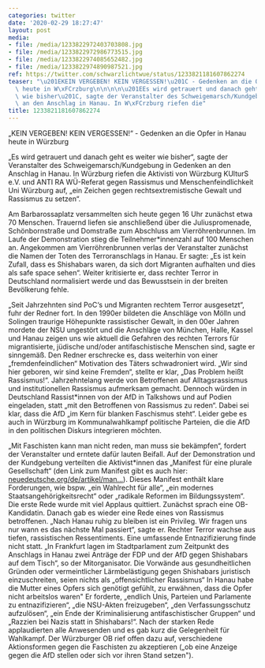 ```yaml
---
categories: twitter
date: '2020-02-29 18:27:47'
layout: post
media:
- file: /media/1233822972403703808.jpg
- file: /media/1233822972986773515.jpg
- file: /media/1233822974085652482.jpg
- file: /media/1233822974890987521.jpg
ref: https://twitter.com/schwarzlichtwue/status/1233821181607862274
teaser: "\u201EKEIN VERGEBEN! KEIN VERGESSEN!\u201C - Gedenken an die Opfer in Hanau\
  \ heute in W\xFCrzburg\n\n\n\n\u201EEs wird getrauert und danach geht es weiter\
  \ wie bisher\u201C, sagte der Veranstalter des Schweigemarsch/Kundgebung in Gedenken\
  \ an den Anschlag in Hanau. In W\xFCrzburg riefen die"
title: 1233821181607862274
---
```

„KEIN VERGEBEN! KEIN VERGESSEN!“ - Gedenken an die Opfer in Hanau heute in Würzburg



„Es wird getrauert und danach geht es weiter wie bisher“, sagte der Veranstalter des Schweigemarsch/Kundgebung in Gedenken an den Anschlag in Hanau. In Würzburg riefen die
Aktivisti von Würzburg KUlturS e.V. und ANTI RA WÜ-Referat gegen Rassismus und Menschenfeindlichkeit Uni Würzburg auf, „ein Zeichen gegen rechtsextremistische Gewalt und Rassismus zu setzen“.

Am Barbarossaplatz versammelten sich heute gegen 16 Uhr zunächst etwa 70 Menschen.
Trauernd liefen sie anschließend über die Juliuspromenade, Schönbornstraße und Domstraße zum Abschluss am Vierröhrenbrunnen. Im Laufe der Demonstration stieg die Teilnehmer\*innenzahl auf 100 Menschen an.
Angekommen am Vierröhrenbrunnen verlas der Veranstalter zunächst die Namen der Toten des Terroranschlags in Hanau. Er sagte: „Es ist kein Zufall, dass es Shishabars waren, da sich dort Migranten aufhalten und dies als safe space sehen“.
Weiter kritisierte er, dass rechter Terror in Deutschland normalisiert werde und das Bewusstsein in der breiten Bevölkerung fehle.



„Seit Jahrzehnten sind PoC‘s und Migranten rechtem Terror ausgesetzt“, fuhr der Redner fort.
In den 1990er bildeten die Anschläge von Mölln und Solingen traurige Höhepunkte rassistischer Gewalt, in den 00er Jahren mordete der NSU ungestört und die Anschläge von München, Halle, Kassel und Hanau zeigen uns wie aktuell die Gefahren des rechten Terrors für migrantisierte, jüdische und/oder antifaschistische Menschen sind, sagte er sinngemäß. Den Redner erschrecke es, dass weiterhin von einer „fremdenfeindlichen“ Motivation des Täters schwadroniert wird.
„Wir sind hier geboren, wir sind keine Fremden“, stellte er klar, „Das Problem heißt Rassismus!“. Jahrzehntelang werde von Betroffenen auf Alltagsrassismus und institutionellen Rassismus aufmerksam gemacht.
Dennoch würden in Deutschland Rassist\*innen von der AfD in Talkshows und auf Podien eingeladen, statt „mit den Betroffenen von Rassismus zu reden“. Dabei sei klar, dass die AfD „im Kern für blanken Faschismus steht“.
Leider gebe es auch in Würzburg im Kommunalwahlkampf politische Parteien, die die AfD in den politischen Diskurs integrieren möchten. 



„Mit Faschisten kann man nicht reden, man muss sie bekämpfen“, fordert der Veranstalter und erntete dafür lauten Beifall.
Auf der Demonstration und der Kundgebung verteilten die Aktivist\*innen das „Manifest für eine plurale Gesellschaft“ (den Link zum Manifest gibt es auch hier: [neuedeutsche.org/de/artikel/man…](https://neuedeutsche.org/de/artikel/manifest-fuer-eine-plurale-gesellschaft-1/)).
Dieses Manifest enthält klare Forderungen, wie bspw. „ein Wahlrecht für alle“, „ein modernes Staatsangehörigkeitsrecht“ oder „radikale Reformen im Bildungssystem“.
Die erste Rede wurde mit viel Applaus quittiert. Zunächst sprach eine OB-Kandidatin. Danach gab es wieder eine Rede eines von Rassismus betroffenen.
„Nach Hanau ruhig zu bleiben ist ein Privileg. Wir fragen uns nur wann es das nächste Mal passiert“, sagte er. Rechter Terror wachse aus tiefen, rassistischen Ressentiments. Eine umfassende Entnazifizierung finde nicht statt.
„In Frankfurt lagen im Stadtparlament zum Zeitpunkt des Anschlags in Hanau zwei Anträge der FDP und der AfD gegen Shishabars auf dem Tisch“, so der Mitorganisator.
Die Vorwände aus gesundheitlichen Gründen oder vermeintlicher Lärmbelästigung gegen Shishabars juristisch einzuschreiten, seien nichts als „offensichtlicher Rassismus“ In Hanau habe die Mutter eines Opfers sich genötigt gefühlt, zu erwähnen, dass die Opfer nicht arbeitslos waren"
Er forderte, „endlich Unis, Parteien und Parlamente zu entnazifizieren“, „die NSU-Akten freizugeben“, „den Verfassungsschutz aufzulösen“, „ein Ende der Kriminalisierung antifaschistischer Gruppen“ und „Razzien bei Nazis statt in Shishabars!“.
Nach der starken Rede applaudierten alle Anwesenden und es gab kurz die Gelegenheit für Wahlkampf. Der Würzburger OB rief offen dazu auf, verschiedene Aktionsformen gegen die Faschisten zu akzeptieren („ob eine Anzeige gegen die AfD stellen oder sich vor ihren Stand setzen").